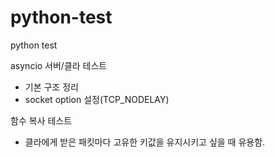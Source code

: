 # python-test
python test

asyncio 서버/클라 테스트
  - 기본 구조 정리
  - socket option 설정(TCP_NODELAY)

함수 복사 테스트
  - 클라에게 받은 패킷마다 고유한 키값을 유지시키고 싶을 때 유용함.

